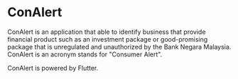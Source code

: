 # ConAlert
ConAlert is an application that able to identify business that provide financial product such as an investment package or good-promising package that is unregulated and unauthorized by the Bank Negara Malaysia. ConAlert is an acronym stands for "Consumer Alert".

ConAlert is powered by Flutter.
